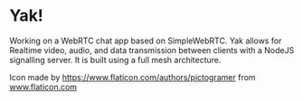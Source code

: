 # Yak!

Working on a WebRTC chat app based on SimpleWebRTC. Yak allows for Realtime video, audio, and data transmission between clients with a NodeJS signalling server. It is built using a full mesh architecture.

Icon made by https://www.flaticon.com/authors/pictogramer from www.flaticon.com 
